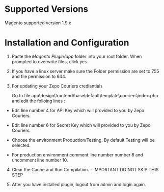 # Supported Versions

Magento supported version  1.9.x


# Installation and Configuration

1. Paste the *Magento Plugin/app* folder into your root folder. When prompted to overwrite files, click yes.

2. If you have a linux server make sure the Folder permission are set to 755 and file permission to 644.
 
3. For updating your Zepo Couriers crediantials 

	Go to file app\design\frontend\base\default\template\couriers\index.php and edit the folloing lines :

-	Edit line number 4 for API Key which will provided to you by Zepo Couriers.

-	Edit line number 6 for Secret Key which will provided to you by Zepo Couriers.

-	Choose the environment Production/Testing. By default Testing will be selected.

-	For production environment comment line number number 8 and uncomment line number 10.

 
4. Clear the Cache and Run Compilation. - IMPORTANT DO NOT SKIP THIS STEP
 
5. After you have installed plugin, logout from admin and login again.
